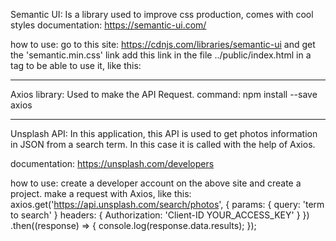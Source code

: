 Semantic UI:
Is a library used to improve css production, comes with cool styles
documentation:
https://semantic-ui.com/

how to use:
go to this site: https://cdnjs.com/libraries/semantic-ui and get the 'semantic.min.css' link
add this link in the file ../public/index.html in a tag to be able to use it, like this:
<link rel="stylesheet" href="https://cdnjs.cloudflare.com/ajax/libs/semantic-ui/2.4.1/semantic.min.css" />

------------------------------

Axios library:
Used to make the API Request.
command: npm install --save axios

------------------------------

Unsplash API:
In this application, this API is used to get photos information in JSON from a search term. In this case it is called with the help of Axios.

documentation:
https://unsplash.com/developers

how to use:
create a developer account on the above site and create a project.
make a request with Axios, like this:
axios.get('https://api.unsplash.com/search/photos', {
    params: {
        query: 'term to search'
    }
    headers: {
            Authorization: 'Client-ID YOUR_ACCESS_KEY'
        }
})
.then((response) => {
    console.log(response.data.results);
});